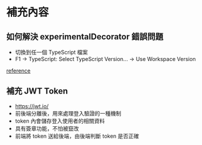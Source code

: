 # 補充內容

## 如何解決 experimentalDecorator 錯誤問題

* 切換到任一個 TypeScript 檔案
* F1 -> TypeScript: Select TypeScript Version... -> Use Workspace Version

[reference](https://www.genuitec.com/forums/topic/angular-10-tsconfig-solution-style-typescript-3-9-experimentaldecorator/)

## 補充 JWT Token

* https://jwt.io/
* 前後端分離後，用來處理登入驗證的一種機制
* token 內會儲存登入使用者的相關資料
* 具有簽章功能，不怕被竄改
* 前端將 token 送給後端，由後端判斷 token 是否正確
